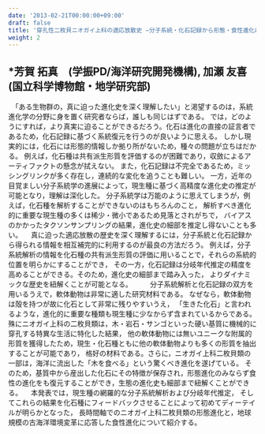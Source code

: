 ```yaml
---
date: '2013-02-21T00:00:00+09:00'
draft: false
title: '穿孔性二枚貝ニオガイ上科の適応放散史 –分子系統・化石記録から形態・食性進化に迫る-'
weight: 2
---
```


## *芳賀 拓真　(学振PD/海洋研究開発機構), 加瀬 友喜　(国立科学博物館・地学研究部)
　「ある生物群の，真に迫った進化史を深く理解したい」と渇望するのは，系統進化学の分野に身を置く研究者ならば，誰しも同じはずである。 では，どのようにすれば，より真実に迫ることができるだろう。化石は進化の直接の証言者であるため，化石記録に基づく系統復元を行うのが良いように思える。 しかし現実的には，化石には形態的情報しか拠り所がないため，種々の問題が立ちはだかる。 例えば，化石種は共有派生形質を評価するのが困難であり，収斂によるアーティファクトの懸念が拭えない。 また，化石記録は不完全であるため，ミッシングリンクが多く存在し，連続的な変化を追うことも難しい。 一方，近年の目覚ましい分子系統学の進展によって，現生種に基づく高精度な進化史の推定が可能となり，理解は深化した。 分子系統学は万能のように思えてしまうが，例えば，化石種を解析することができないのはもちろんのこと， 解析すべき進化的に重要な現生種の多くは稀少・微小であるため見落とされがちで， バイアスのかかったタクソンサンプリングの結果，進化史の細部を推定し得ないことも多い。
　真に迫った適応放散の歴史を深く理解するには，分子系統と化石記録から得られる情報を相互補完的に利用するのが最良の方法だろう。 例えば，分子系統解析の情報を化石種の共有派生形質の評価に用いることで，それらの系統的位置を明らかにすることができ， その一方，化石記録は分岐年代推定の精度を高めることができる。そのため，進化史の細部まで踏み入った， よりダイナミックな歴史を紐解くことが可能となる。
　 　分子系統解析と化石記録の双方を用いるうえで，軟体動物は非常に適した研究材料である。 なぜなら，軟体動物は殻を持つが故に化石として非常に残りやすいうえ， 「生きた化石」と言われるような，進化的に重要な種類も現生種に少なからず含まれているからである。 殊にニオガイ上科の二枚貝類は，木・岩石・サンゴといった硬い基質に機械的に穿孔する特異な生活に特化した結果， 他の軟体動物には無いユニークな附属的形質を獲得したため，現生・化石種ともに他の軟体動物よりも多くの形質を抽出することが可能であり， 格好の材料である。さらに，ニオガイ上科二枚貝類の一部は，海洋に流出した「木を食べる」という驚くべき進化を遂げている。 そのため，基質中から産出した化石にその特徴が保存され，形態進化のみならず食性の進化をも復元することができ，生態の進化史も細部まで紐解くことができる。
　本発表では，現生種の網羅的な分子系統解析および分岐年代推定， そしてこれらの結果を化石種にフィードバックさせることによって初めてディーテイルが明らかとなった， 長時間軸でのニオガイ上科二枚貝類の形態進化と，地球規模の古海洋環境変革に応答した食性進化について紹介する。 